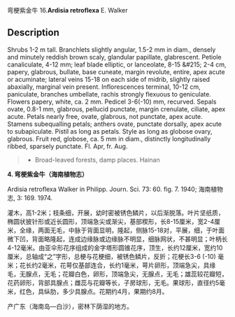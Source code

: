 弯梗紫金牛
16.**Ardisia retroflexa** E. Walker

## Description
Shrubs 1-2 m tall. Branchlets slightly angular, 1.5-2 mm in diam., densely and minutely reddish brown scaly, glandular papillate, glabrescent. Petiole canaliculate, 4-12 mm; leaf blade elliptic, or lanceolate, 8-15 &amp;#215; 2-4 cm, papery, glabrous, bullate, base cuneate, margin revolute, entire, apex acute or acuminate; lateral veins 15-18 on each side of midrib, slightly raised abaxially, marginal vein present. Inflorescences terminal, 10-12 cm, paniculate, branches umbellate, rachis strongly flexuous to geniculate. Flowers papery, white, ca. 2 mm. Pedicel 3-6(-10) mm, recurved. Sepals ovate, 0.8-1 mm, glabrous, pellucid punctate, margin crenulate, ciliate, apex acute. Petals nearly free, ovate, glabrous, not punctate, apex acute. Stamens subequalling petals; anthers ovate, punctate dorsally, apex acute to subapiculate. Pistil as long as petals. Style as long as globose ovary, glabrous. Fruit red, globose, ca. 5 mm in diam., distinctly longitudinally ribbed, sparsely punctate. Fl. Apr, fr. Aug.


> * Broad-leaved forests, damp places. Hainan

**4. 弯梗紫金牛（海南植物志）**

Ardisia retroflexa Walker in Philipp. Journ. Sci. 73: 60. fig. 7. 1940; 海南植物志, 3: 169. 1974.

灌木，高1-2米；枝条细，开展，幼时密被锈色鳞片，以后渐脱落。叶片坚纸质，椭圆状披针形或近长圆形，顶端急尖或渐尖，基部楔形，长8-15厘米，宽2-4厘米，全缘，两面无毛，中脉于背面显明，隆起，侧脉15-18对，平展，细，于叶面微下凹，背面略隆起，连成边缘脉或边缘脉不明显，细脉网状，不甚明显；叶柄长4-12毫米。由亚伞形花序组成的金字塔形圆锥花序，顶生，长约12厘米，宽约10厘米，总轴成“之”字形，总梗与花梗细，被锈色鳞片，反折；花梗长3-6 (-10) 毫米；花长约2毫米，花萼仅基部连合，长约1毫米，萼片卵形，顶端急尖，具缘毛，无腺点，无毛；花瓣白色，卵形，顶端急尖，无腺点，无毛；雄蕊较花瓣短，花药卵形，背部具腺点；雌蕊与花瓣等长，子房球形，无毛。果球形，直径约5毫米，红色，具纵肋，多少具腺点。花期约4月，果期约8月。

产广东（海南岛—白沙），密林下荫湿的地方。
